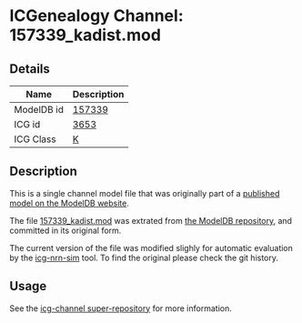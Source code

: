 # ICGenealogy Channel: 157339\_kadist.mod

## Details

Name | Description
---- | -----------
ModelDB id | [157339](http://senselab.med.yale.edu/ModelDB/ShowModel.cshtml?model=157339)
ICG id | [3653](http://icg.neurotheory.ox.ac.uk/channels/1/3653)
ICG Class | [K](http://icg.neurotheory.ox.ac.uk/channels/1)

## Description

This is a single channel model file that was originally part of a [published model on the ModelDB website](http://senselab.med.yale.edu/mModelDB/ShowModel.cshtml?model=157339).


The file [157339\_kadist.mod](157339_kadist.mod) was extrated from [the ModelDB repository](http://senselab.med.yale.edu/ModelDB/ShowModel.cshtml?model=157339), and committed in its original form.

The current version of the file was modified slighly for automatic evaluation by the [icg-nrn-sim](https://github.com/icgenealogy/icg-nrn-sim) tool. To find the original please check the git history.


## Usage

See the [icg-channel super-repository](https://github.com/icgenealogy/icg-channels) for more information.